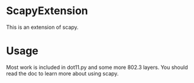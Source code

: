 # ScapyExtension
This is an extension of scapy.

# Usage
Most work is included in dot11.py and some more 802.3 layers.
You should read the doc to learn more about using scapy.

